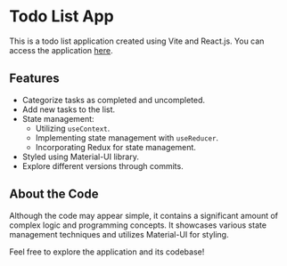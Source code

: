 # Todo List App

This is a todo list application created using Vite and React.js. You can access the application [here](https://amen-todo-list.vercel.app/).

## Features

- Categorize tasks as completed and uncompleted.
- Add new tasks to the list.
- State management:
  - Utilizing `useContext`.
  - Implementing state management with `useReducer`.
  - Incorporating Redux for state management.
- Styled using Material-UI library.
- Explore different versions through commits.

## About the Code

Although the code may appear simple, it contains a significant amount of complex logic and programming concepts. It showcases various state management techniques and utilizes Material-UI for styling.

Feel free to explore the application and its codebase!

